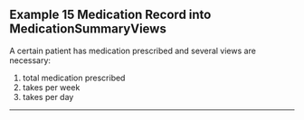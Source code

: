 ## Example 15 Medication Record into MedicationSummaryViews

A certain patient has medication prescribed and several views are necessary:
1. total medication prescribed
2. takes per week
3. takes per day

-----